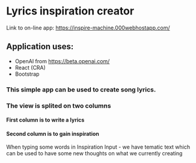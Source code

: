 # Lyrics inspiration creator

Link to on-line app: https://inspire-machine.000webhostapp.com/

## Application uses:

- OpenAI from https://beta.openai.com/
- React (CRA)
- Bootstrap

### This simple app can be used to create song lyrics.

### The view is splited on two columns

#### First column is to write a lyrics

#### Second column is to gain inspiration 

When typing some words in Inspiration Input - we have tematic text which can be used to have some new thoughts on what we currently creating

